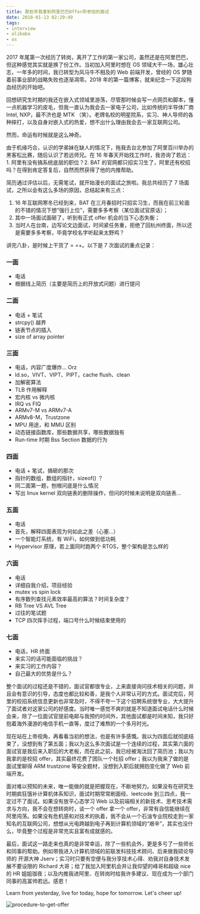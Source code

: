 ```yaml
---
title: 那些年我拿到阿里巴巴Offer所参加的面试
date: 2018-01-13 02:29:49
tags:
- interview
- alibaba
- os
---
```


2017 年尾第一次经历了转岗，离开了工作的第一家公司，虽然还是在阿里巴巴，但这种感觉其实就是换了份工作。当初加入阿里时想在 OS 领域大干一场，雄心壮志，一年多的时间，我已转型为风马牛不相及的 Web 前端开发，曾经的 OS 梦随着前事业部的战略失败也逐渐凋零。2018 年的第一篇博客，就来纪念一下这段狗血经历的开始吧。

回想研究生时期的我还在嵌入式领域里游荡，尽管那时候会写一点网页和脚本，懂一点机器学习的皮毛，但我一直认为我会去一家电子公司，比如传统的半导体厂商 Intel, NXP，最不济也是 MTK （笑）。老牌名校的明星院系，实习、神人导师的各种摔打，以及自身对嵌入式的热爱，想不出什么理由我会去一家互联网公司。

然而，命运有时候就是这么神奇。

由于机缘巧合，认识的学弟妹在缺人的情况下，拖我去台北参加了阿里百川举办的黑客松比赛，随后认识了若远师兄。在 16 年春天开始找工作时，我咨询了若远：1. 阿里有没有搞系统底层的职位？2. BAT 的官网都只招实习生了，阿里还有校招吗？在得到肯定答复后，自然而然获得了他的内推帮助。

简历通过评估以后，无需笔试，就开始漫长的面试之旅啦。我总共经历了 7 场面试，之所以会有这么多场的原因，总结起来有三点：

1. 16 年互联网寒冬已经到来，BAT 在三月春招时只招实习生，而我在前三轮面的不错的情况下想“强行上位”，需要多多考察（某位面试官原话）；
2. 其中一场面试面砸了，听到有正式 offer 机会的当下心态失衡；
3. 当时人在台南，边写论文边面试，时间紧任务重，拒绝了回杭州终面，所以还是需要多多考察，毕竟学校名字听起来太野鸡？

讲完八卦，是时候上干货了 = =+。以下是 7 次面试的重点记录：

### 一面

- 电话
- 根据线上简历（主要是简历上的开放式问题）进行提问

### 二面

- 电话 + 笔试
- strcpy() 越界
- 链表节点的插入
- size of array pointer

### 三面

- 电话，内容广度爆炸... Orz
- ld.so，VIVT、VIPT、PIPT，cache flush、clean
- 加解密算法
- TLB 作用解释
- 宏内核 vs 微内核
- IRQ vs FIQ
- ARMv7-M vs ARMv7-A
- ARMv8-M，Trustzone
- MPU 用途，和 MMU 区别
- 动态链接函数库，那些数据共享，哪些数据独有
- Run-time 时期 Bss Section 数据的行为

### 四面

- 电话 + 笔试，搞砸的那次
- 指针的数组，数组的指针，sizeof() ？
- 同二面第一题，刨根问底是什么情况
- 写出 linux kernel 双向链表的删除操作，但问的时候未说明是双向链表...

### 五面

- 电话
- 首先，解释四面表现为何如此之差（心塞...）
- 一个智能灯系统，有 WiFi，如何做到低功耗
- Hypervisor 原理，若上面同时跑两个 RTOS，整个架构是怎么样的

### 六面

- 电话
- 详细自我介绍，项目经验
- mutex vs spin lock
- 有序数列查找元素效率最高的算法？时间复杂度？
- RB Tree VS AVL Tree
- 过往的笔试题
- TCP 四次挥手过程，端口号什么时候结束使用的

### 七面

* 电话，HR 终面
* 来实习的话可能面临的挑战？
* 来实习的工作内容？
* 自己最大的优势是什么？

整个面试的过程还是不错的，面试官都很专业，上来直接询问技术相关的问题，并且会有意识的引导，态度也都比较和善，是我个人非常认可的方式。面试完后，阿里的校招系统信息更新也非常及时，不得不夸一下这个招聘系统很专业，大大提升了面试者对这家公司的好感度。当时唯一感觉不爽的就是不知道面试电话什么时候会来，除了一位面试官提前电邮与我预约时间外，其他面试都是时间未知，我只好抱着海外漫游的电信手机一直等，度过了难熬的一个多月时光。

现在站在上帝视角，再看看当初的想法，也是有许多感慨。我以为四面后就彻底结束了，没想到有了第五面；我以为这么多次面试是一个连续的过程，其实第六面的面试官是我后来入职后的大老板，而在此之前，我已经被淘汰回了简历池；我以为我拿的是校招 offer，其实最终花费了团队一个社招 offer；我以为我来了做的是面试里聊得 ARM trustzone 等安全题材，没想到入职后就拥抱变化做了 Web 前端开发。

面对难以预知的未来，唯一能做的就是把握现在，不断地努力。如果没有在研究生时期疯狂饿补计算机体系知识，面试时期常常刷面经、leetcode 到三四点，我一定过不了面试。如果没有放平心态学习 Web 以及前端相关的新技术、思考技术需求与方向，我不会在想转岗时，谈一个 offer 拿一个 offer，非常有自信能继续在阿里闯荡。如果没有危机感和对技术的执着，我不会从一个石油专业院校走到一家知名的互联网公司，想想从光电跨越到电子再到计算机领域的“艰辛”，其实也没什么，毕竟整个过程是非常充实且富有成就感的。

最后，面试这一路走来也真的是非常幸运，除了一些机会外，更是多亏了一些师长和同事的帮助。例如带我进入计算机领域的前联发科技技术顾问、后来做我硕论导师的 开源大神 Jserv；实习时只要有空便与我分享技术心得、劝我对自身技术发展不要设限的 Richard 大哥；给了我加入阿里机会并让我仰望的峰哥和超级 nice 的 HR 姐姐珈夜；以及内推我进阿里、在转岗时给我许多建议、现在成为一个部门同事的高富帅若远。感恩！

Learn from yesterday, live for today, hope for tomorrow. Let's cheer up!

![procedure-to-get-offer](https://user-images.githubusercontent.com/8896124/34893104-beb680da-f816-11e7-8e51-821b47fd4e96.png)

